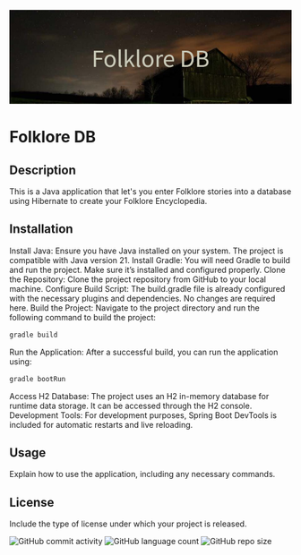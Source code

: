 ![Folklore DB banner](https://github.com/PlamMari/Folklore/blob/master/Folklore_DB%20(2).png)


# Folklore DB

## Description

This is a Java application that let's you enter Folklore stories into a database using Hibernate to create your Folklore Encyclopedia.

## Installation

Install Java: Ensure you have Java installed on your system. The project is compatible with Java version 21.
Install Gradle: You will need Gradle to build and run the project. Make sure it’s installed and configured properly.
Clone the Repository: Clone the project repository from GitHub to your local machine.
Configure Build Script: The build.gradle file is already configured with the necessary plugins and dependencies. No changes are required here.
Build the Project: Navigate to the project directory and run the following command to build the project:
```cmd
gradle build
```
Run the Application: After a successful build, you can run the application using:
```cmd
gradle bootRun
```
Access H2 Database: The project uses an H2 in-memory database for runtime data storage. It can be accessed through the H2 console.
Development Tools: For development purposes, Spring Boot DevTools is included for automatic restarts and live reloading.

## Usage

Explain how to use the application, including any necessary commands.

## License

Include the type of license under which your project is released.


![GitHub commit activity](https://img.shields.io/github/commit-activity/t/PlamMari/Folklore?style=for-the-badge&label=total%20commits&color=lavender)
![GitHub language count](https://img.shields.io/github/languages/count/PlamMari/Folklore?style=for-the-badge&color=lavender)
![GitHub repo size](https://img.shields.io/github/repo-size/PlamMari/Folklore?style=for-the-badge&color=lavender)



